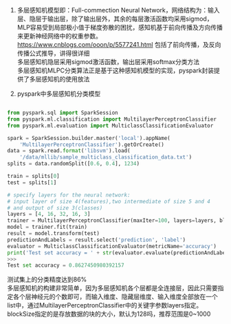 
1. 多层感知机模型即：Full-commection Neural Network，网络结构为：输入层、隐层于输出层，除了输出层外，其余的每层激活函数均采用sigmod，MLP容易受到局部极小值于梯度弥散的困扰，感知机基于前向传播及方向传播来更新神经网络中的权重参数。  
 https://www.cnblogs.com/ooon/p/5577241.html 包括了前向传播，及反向传播公式推导，讲得很详细  
 多层感知机隐层采用sigmod激活函数，输出层采用softmax分类方法  
 多层感知机MLPC分类算法正是基于这种感知机模型的实现，pyspark封装提供了多层感知机的使用放法  


2. pyspark中多层感知机分类模型  

~~~python

from pyspark.sql import SparkSession
from pyspark.ml.classification import MultilayerPerceptronClassifier
from pyspark.ml.evaluation import MulticlassClassificationEvaluator

spark = SparkSession.builder.master('local').appName(
    'MultilayerPerceptronClassifier').getOrCreate()
data = spark.read.format('libsvm').load(
    '/data/mllib/sample_multiclass_classification_data.txt')
splits = data.randomSplit([0.6, 0.4], 1234)

train = splits[0]
test = splits[1]

# specify layers for the neural network:
# input layer of size 4(features),two intermediate of size 5 and 4
# and output of size 3(classes)
layers = [4, 16, 32, 16, 3]
trainer = MultilayerPerceptronClassifier(maxIter=100, layers=layers, blockSize=128,seed=1234)
model = trainer.fit(train)
result = model.transform(test)
predictionAndLabels = result.select('prediction', 'label')
evaluator = MulticlassClassificationEvaluator(metricName='accuracy')
print('Test set accuracy = ' + str(evaluator.evaluate(predictionAndLabels)))
>>> 
Test set accuracy = 0.8627450980392157
~~~
测试集上的分类精度达到86%  
多层感知机的构建非常简单，因为多层感知机各个层都是全连接层，因此只需要指定各个层神经元的个数即可，而输入维度、隐藏层维度、输入维度全部放在一个list中，通过MultilayerPerceptronClassifier中的关键字参数layers指定。blockSize指定的是存放数据的块的大小，默认为128吗，推荐范围是0~1000  
